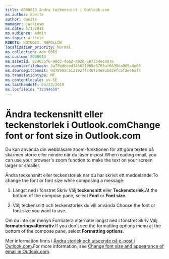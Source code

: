 ```yaml
---
title: 8000013 ändra teckensnitt i Outlook.com
ms.author: daeite
author: daeite
manager: jackiesm
ms.date: 5/1/2018
ms.audience: Admin
ms.topic: article
ROBOTS: NOINDEX, NOFOLLOW
localization_priority: Normal
ms.collection: Adm_O365
ms.custom: 8000013
ms.assetid: 824035f6-90d3-4ea2-a92b-6b73b4ec0076
ms.openlocfilehash: 3a75bdbeed346621965e8703af6630da069c4e06
ms.sourcegitcommit: 9d78905c512192ffc4675468abd2efc5f2e4baf4
ms.translationtype: MT
ms.contentlocale: sv-SE
ms.lasthandoff: 04/23/2019
ms.locfileid: "32394650"
---
```

# <a name="change-font-or-font-size-in-outlookcom"></a><span data-ttu-id="c2c7d-102">Ändra teckensnitt eller teckenstorlek i Outlook.com</span><span class="sxs-lookup"><span data-stu-id="c2c7d-102">Change font or font size in Outlook.com</span></span>

<span data-ttu-id="c2c7d-103">Du kan använda din webbläsare zoom-funktionen för att göra texten på skärmen större eller mindre när du läser e-post.</span><span class="sxs-lookup"><span data-stu-id="c2c7d-103">When reading email, you can use your browser's zoom function to make the text on your screen larger or smaller.</span></span>
  
<span data-ttu-id="c2c7d-104">Ändra teckensnitt eller teckenstorlek när du har skrivit ett meddelande:</span><span class="sxs-lookup"><span data-stu-id="c2c7d-104">To change the font or font size while composing a message:</span></span>
  
1. <span data-ttu-id="c2c7d-105">Längst ned i fönstret Skriv Välj **teckensnitt** eller **Teckenstorlek**.</span><span class="sxs-lookup"><span data-stu-id="c2c7d-105">At the bottom of the compose pane, select **Font** or **Font size**.</span></span>
    
2. <span data-ttu-id="c2c7d-106">Välj teckensnitt och teckenstorlek du vill använda.</span><span class="sxs-lookup"><span data-stu-id="c2c7d-106">Choose the font or font size you want to use.</span></span>
    
<span data-ttu-id="c2c7d-107">Om du inte ser menyn Formatera alternativ längst ned i fönstret Skriv Välj **formateringsalternativ**.</span><span class="sxs-lookup"><span data-stu-id="c2c7d-107">If you don't see the formatting options menu at the bottom of the compose pane, select **Formatting options**.</span></span>
  
<span data-ttu-id="c2c7d-108">Mer information finns i [Ändra storlek och utseende på e-post i Outlook.com](https://go.microsoft.com/fwlink/p/?linkid=873130).</span><span class="sxs-lookup"><span data-stu-id="c2c7d-108">For more information, see [Change font size and appearance of email in Outlook.com](https://go.microsoft.com/fwlink/p/?linkid=873130).</span></span>
  

